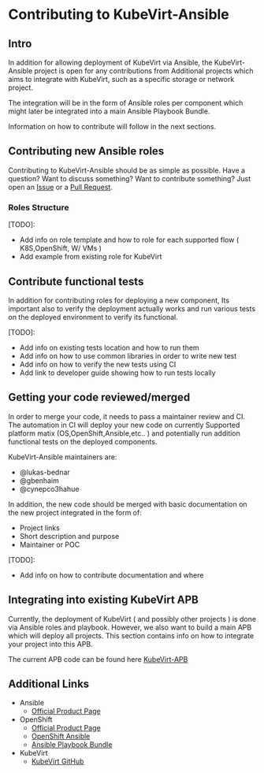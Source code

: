 # Contributing to KubeVirt-Ansible

## Intro

In addition for allowing deployment of KubeVirt via Ansible,
the KubeVirt-Ansible project is open for any contributions from
Additional projects which aims to integrate with KubeVirt, such 
as a specific storage or network project.

The integration will be in the form of Ansible roles per component
which might later be integrated into a main Ansible Playbook Bundle.

Information on how to contribute will follow in the next sections.

## Contributing new Ansible roles  

Contributing to KubeVirt-Ansible should be as simple as possible. 
Have a question? Want to discuss something? Want to contribute something? Just open an
[Issue](https://github.com/kubevirt/kubevirt-ansible/issues) or a [Pull
Request](https://github.com/kubevirt/kubevirt-ansible/pulls).

### Roles Structure

[TODO]: 
* Add info on role template and how to role for each supported flow ( K8S,OpenShift, W/ VMs )
* Add example from existing role for KubeVirt

## Contribute functional tests

In addition for contributing roles for deploying a new component,
Its important also to verify the deployment actually works and 
run various tests on the deployed environment to verify its functional.

[TODO]:
* Add info on existing tests location and how to run them 
* Add info on how to use common libraries in order to write new test
* Add info on how to verify the new tests using CI
* Add link to developer guide showing how to run tests locally

## Getting your code reviewed/merged

In order to merge your code, it needs to pass a maintainer review and CI.
The automation in CI will deploy your new code on currently
Supported platform matix (OS,OpenShift,Ansible,etc.. ) and potentially
run addition functional tests on the deployed components.

KubeVirt-Ansible maintainers are:

 * @lukas-bednar
 * @gbenhaim
 * @cynepco3hahue

In addition, the new code should be merged with basic documentation
on the new project integrated in the form of:

* Project links
* Short description and purpose
* Maintainer or POC

[TODO]:
* Add info on how to contribute documentation and where

## Integrating into existing KubeVirt APB

Currently, the deployment of KubeVirt ( and possibly other projects )
is done via Ansible roles and playbook. 
However, we also want to build a main APB which will deploy all projects.
This section contains info on how to integrate your project into this APB.

The current APB code can be found here [KubeVirt-APB](https://github.com/ansibleplaybookbundle/kubevirt-apb)


## Additional Links

* Ansible
  * [Official Product Page](https://ansible.com/)
* OpenShift
  * [Official Product Page](https://openshift.org/)
  * [OpenShift Ansible](https://github.com/openshift/openshift-ansible)
  * [Ansible Playbook Bundle](https://docs.openshift.org/latest/apb_devel/writing/reference.html)
* KubeVirt
  * [KubeVirt GitHub](https://github.com/kubevirt/)
